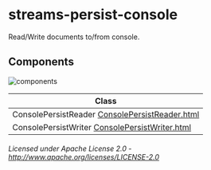 streams-persist-console
=======================

Read/Write documents to/from console.

## Components

![components](components.dot.svg "Components")

| Class | 
|-------|
| ConsolePersistReader [ConsolePersistReader.html](apidocs/org/apache/streams/console/ConsolePersistReader.html "javadoc")
| ConsolePersistWriter [ConsolePersistWriter.html](apidocs/org/apache/streams/console/ConsolePersistWriter "javadoc")

###### Licensed under Apache License 2.0 - http://www.apache.org/licenses/LICENSE-2.0
